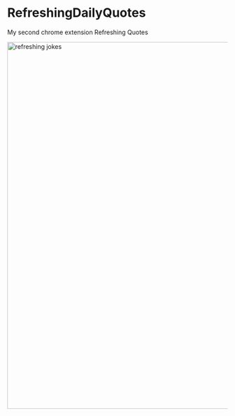 # RefreshingDailyQuotes
My second chrome extension Refreshing Quotes

<img width="841" alt="refreshing jokes" src="https://user-images.githubusercontent.com/74593517/135371288-2e1d8517-ab8e-49fe-8b6a-6d97c62aade3.png">
